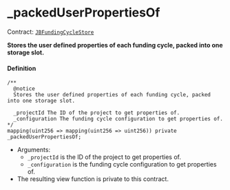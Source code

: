 # _packedUserPropertiesOf

Contract: [`JBFundingCycleStore`](/dev/deprecated/v2/contracts/jbfundingcyclestore/README.md)​‌

**Stores the user defined properties of each funding cycle, packed into one storage slot.**

#### Definition

```
/**
  @notice
  Stores the user defined properties of each funding cycle, packed into one storage slot.

  _projectId The ID of the project to get properties of.
  _configuration The funding cycle configuration to get properties of.
*/
mapping(uint256 => mapping(uint256 => uint256)) private _packedUserPropertiesOf;
```

* Arguments:
  * `_projectId` is the ID of the project to get properties of.
  * `_configuration` is the funding cycle configuration to get properties of.
* The resulting view function is private to this contract.
